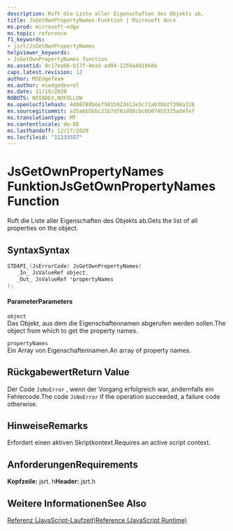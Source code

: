 ```yaml
---
description: Ruft die Liste aller Eigenschaften des Objekts ab.
title: JsGetOwnPropertyNames-Funktion | Microsoft docs
ms.prod: microsoft-edge
ms.topic: reference
f1_keywords:
- jsrt/JsGetOwnPropertyNames
helpviewer_keywords:
- JsGetOwnPropertyNames function
ms.assetid: 0c17ea06-b17f-4ea3-ad04-1259a4d1b6de
caps.latest.revision: 12
author: MSEdgeTeam
ms.author: msedgedevrel
ms.date: 11/19/2020
ROBOTS: NOINDEX,NOFOLLOW
ms.openlocfilehash: 4d00788b6ef581b923413e5c71a63bb27398a326
ms.sourcegitcommit: a35a6b5bbc21b7df61d08cbc6b074b5325ad4fef
ms.translationtype: MT
ms.contentlocale: de-DE
ms.lasthandoff: 12/17/2020
ms.locfileid: "11233557"
---
```

# <span data-ttu-id="e7c6f-103">JsGetOwnPropertyNames Funktion</span><span class="sxs-lookup"><span data-stu-id="e7c6f-103">JsGetOwnPropertyNames Function</span></span>

<span data-ttu-id="e7c6f-104">Ruft die Liste aller Eigenschaften des Objekts ab.</span><span class="sxs-lookup"><span data-stu-id="e7c6f-104">Gets the list of all properties on the object.</span></span>  
  
## <span data-ttu-id="e7c6f-105">Syntax</span><span class="sxs-lookup"><span data-stu-id="e7c6f-105">Syntax</span></span>  
  
```cpp  
STDAPI_(JsErrorCode) JsGetOwnPropertyNames(  
   _In_ JsValueRef object,  
   _Out_ JsValueRef *propertyNames  
);  
```  
  
#### <span data-ttu-id="e7c6f-106">Parameter</span><span class="sxs-lookup"><span data-stu-id="e7c6f-106">Parameters</span></span>  
 `object`  
 <span data-ttu-id="e7c6f-107">Das Objekt, aus dem die Eigenschaftennamen abgerufen werden sollen.</span><span class="sxs-lookup"><span data-stu-id="e7c6f-107">The object from which to get the property names.</span></span>  
  
 `propertyNames`  
 <span data-ttu-id="e7c6f-108">Ein Array von Eigenschaftennamen.</span><span class="sxs-lookup"><span data-stu-id="e7c6f-108">An array of property names.</span></span>  
  
## <span data-ttu-id="e7c6f-109">Rückgabewert</span><span class="sxs-lookup"><span data-stu-id="e7c6f-109">Return Value</span></span>  
 <span data-ttu-id="e7c6f-110">Der Code `JsNoError` , wenn der Vorgang erfolgreich war, andernfalls ein Fehlercode.</span><span class="sxs-lookup"><span data-stu-id="e7c6f-110">The code `JsNoError` if the operation succeeded, a failure code otherwise.</span></span>  
  
## <span data-ttu-id="e7c6f-111">Hinweise</span><span class="sxs-lookup"><span data-stu-id="e7c6f-111">Remarks</span></span>  
 <span data-ttu-id="e7c6f-112">Erfordert einen aktiven Skriptkontext.</span><span class="sxs-lookup"><span data-stu-id="e7c6f-112">Requires an active script context.</span></span>  
  
## <span data-ttu-id="e7c6f-113">Anforderungen</span><span class="sxs-lookup"><span data-stu-id="e7c6f-113">Requirements</span></span>  
 <span data-ttu-id="e7c6f-114">**Kopfzeile:** jsrt. h</span><span class="sxs-lookup"><span data-stu-id="e7c6f-114">**Header:** jsrt.h</span></span>  
  
## <span data-ttu-id="e7c6f-115">Weitere Informationen</span><span class="sxs-lookup"><span data-stu-id="e7c6f-115">See Also</span></span>  
 [<span data-ttu-id="e7c6f-116">Referenz (JavaScript-Laufzeit)</span><span class="sxs-lookup"><span data-stu-id="e7c6f-116">Reference (JavaScript Runtime)</span></span>](../chakra-hosting/reference-javascript-runtime.md)
